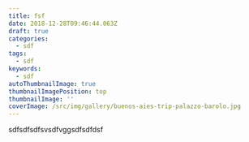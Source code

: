 ```yaml
---
title: fsf
date: 2018-12-28T09:46:44.063Z
draft: true
categories:
  - sdf
tags:
  - sdf
keywords:
  - sdf
autoThumbnailImage: true
thumbnailImagePosition: top
thumbnailImage: ''
coverImage: /src/img/gallery/buenos-aies-trip-palazzo-barolo.jpg
---
```

sdfsdfsdfsvsdfvggsdfsdfdsf
